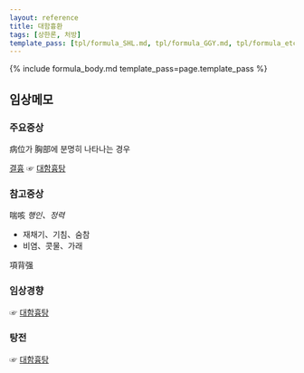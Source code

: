 ```yaml
---
layout: reference
title: 대함흉환
tags: [상한론, 처방]
template_pass: [tpl/formula_SHL.md, tpl/formula_GGY.md, tpl/formula_etc.md]
---
```



{% include formula_body.md template_pass=page.template_pass %}

## 임상메모

### 주요증상

病位가 胸部에 분명히 나타나는 경우

[결흉]({{site.sympurl}}/결흉) ☞ [대함흉탕]({{site.formulaurl}}/대함흉탕)

### 참고증상

喘咳 _행인、정력_
* 재채기、기침、숨참
* 비염、콧물、가래

項背强

### 임상경향

☞ [대함흉탕]({{site.formulaurl}}/대함흉탕)

### 탕전

☞ [대함흉탕]({{site.formulaurl}}/대함흉탕)
